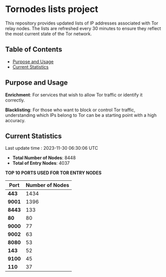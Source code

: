 # Tornodes lists project

This repository provides updated lists of IP addresses associated with Tor relay nodes. The lists are refreshed every 30 minutes to ensure they reflect the most current state of the Tor network.

## Table of Contents

- [Purpose and Usage](#purpose-and-usage)
- [Current Statistics](#current-statistics)


## Purpose and Usage

**Enrichment**: For services that wish to allow Tor traffic or identify it correctly.

**Blacklisting**: For those who want to block or control Tor traffic, understanding which IPs belong to Tor can be a starting point with a high accuracy.

## Current Statistics

Last update time : 2023-11-30 06:30:06 UTC

- **Total Number of Nodes**: 8448
- **Total of Entry Nodes**: 4037

**TOP 10 PORTS USED FOR TOR ENTRY NODES**

| **Port** | **Number of Nodes** |
|------|-----------------|
| **443**   | 1434  |
| **9001**   | 1396  |
| **8443**   | 133  |
| **80**   | 80  |
| **9000**   | 77  |
| **9002**   | 63  |
| **8080**   | 53  |
| **143**   | 52  |
| **9100**   | 45  |
| **110**   | 37  |


